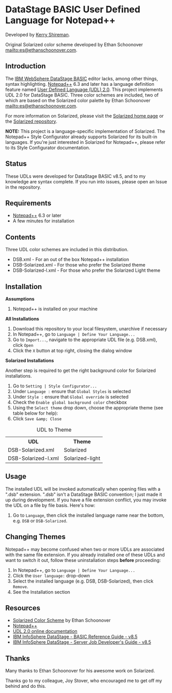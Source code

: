 DataStage BASIC User Defined Language for Notepad++
=================================================

Developed by [Kerry Shireman][kerry].

Original Solarized color scheme developed by Ethan Schoonover <mailto:es@ethanschoonover.com>.

Introduction
------------

The [IBM WebSphere DataStage BASIC][datastage] editor lacks, among other things, syntax highlighting.
[Notepad++][npp] 6.3 and later has a language definition feature named
[User Defined Language (UDL) 2.0][udl2].  This project implements UDL 2.0 for DataStage BASIC.
Three color schemes are included, two of which are based on the Solarized color palette by
Ethan Schoonover <mailto:es@ethanschoonover.com>.

For more information on Solarized, please visit the [Solarized home page][solarized] or the [Solarized repository][solarizedrepo].

**NOTE:** This project is a language-specific implementation of Solarized.  The Notepad++ Style Configurator already supports Solarized for its built-in languages.  If you're just interested in Solarized for Notepad++, please refer to its Style Configurator documentation.

Status
------
These UDLs were developed for DataStage BASIC v8.5, and to my knowledge are syntax complete.  If you run into issues, please open an Issue in the repository.

Requirements
------------
* [Notepad++][npp] 6.3 or later
* A few minutes for installation

Contents
--------
Three UDL color schemes are included in this distribution.

* DSB.xml - For an out of the box Notepad++ installation
* DSB-Solarized.xml - For those who prefer the Solarized theme
* DSB-Solarized-l.xml - For those who prefer the Solarized Light theme

Installation
------------
**Assumptions**

1. Notepad++ is installed on your machine

**All Installations**

1. Download this repository to your local filesystem, unarchive if necessary
2. In Notepad++, go to `Language | Define Your Language...`
3. Go to `Import...`, navigate to the appropriate UDL file (e.g. DSB.xml), click `Open`
4. Click the `X` button at top right, closing the dialog window

**Solarized Installations**

Another step is required to get the right background color for Solarized installations.

1. Go to `Setting | Style Configurator...`
2. Under `Language :` ensure that `Global Styles` is selected 
3. Under `Style :` ensure that `Global override` is selected 
4. Check the `Enable global background color` checkbox
4. Using the `Select theme` drop down, choose the appropriate theme (see table below for help):
5. Click `Save &amp; Close`

<table>
<caption>UDL to Theme</caption>
<tr>
<th>UDL</th>
<th>Theme</th>
</tr>
<tr>
<td>DSB-Solarized.xml</td>
<td>Solarized</td>
</tr>
<tr>
<td>DSB-Solarized-l.xml</td>
<td>Solarized-light</td>
</tr>
</table>


Usage
-----
The installed UDL will be invoked automatically when opening files with a ".dsb" extension.  ".dsb" isn't a DataStage BASIC convention; I just made it up during development.  If you have a file extension conflict, you may invoke the UDL on a file by file basis.  Here's how:

1. Go to `Language`, then click the installed language name near the bottom, e.g. `DSB` or `DSB-Solarized`.


Changing Themes
---------------
Notepad++ may become confused when two or more UDLs are associated with the same file extension.  If you already installed one of these UDLs and want to switch it out, follow these uninstallation steps **before** proceeding:

1. In Notepad++, go to `Language | Define Your Language...`
2. Click the `User language:` drop-down
3. Select the installed language (e.g. DSB, DSB-Solarized), then click `Remove`.
4. See the Installation section


Resources
---------

* [Solarized Color Scheme][solarized] by Ethan Schoonover
* [Notepad++][npp]
* [UDL 2.0 online documentation][udl2]
* [IBM InfoSphere DataStage - BASIC Reference Guide - v8.5][basicref]
* [IBM InfoSphere DataStage - Server Job Developer's Guide - v8.5][serverref]


Thanks
------

Many thanks to Ethan Schoonover for his awesome work on Solarized.

Thanks go to my colleague, Joy Stover, who encouraged me to get off my behind and do this.



[solarized]: http://ethanschoonover.com/solarized
[solarizedrepo]: https://github.com/altercation/solarized
[datastage]: https://www.ibm.com/software/data/infosphere/datastage/
[npp63]: http://notepad-plus-plus.org/download/v6.3.html
[npp]: http://notepad-plus-plus.org/
[udl2]: http://udl20.weebly.com/
[kerry]: https://github.com/haylo75
[basicref]: http://publibfp.boulder.ibm.com/epubs/pdf/c1898972.pdf
[serverref]: http://publibfp.boulder.ibm.com/epubs/pdf/c1898983.pdf